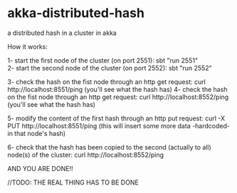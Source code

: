 # akka-distributed-hash
a distributed hash in a cluster in akka


How it works:

1- start the first node of the cluster (on port 2551): sbt "run 2551"   
2- start the second node of the cluster (on port 2552): sbt "run 2552"

3- check the hash on the fist node through an http get request: curl http://localhost:8551/ping
    (you'll see what the hash has)
4- check the hash on the fist node through an http get request: curl http://localhost:8552/ping
    (you'll see what the hash has)
    
5- modify the content of the first hash through an http put request: curl -X PUT http://localhost:8551/ping
    (this will insert some more data -hardcoded- in that node's hash)

6- check that the hash has been copied to the second (actually to all) node(s) of the cluster: curl http://localhost:8552/ping


AND YOU ARE DONE!!

//TODO: THE REAL THING HAS TO BE DONE

